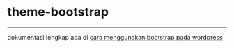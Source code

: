 # theme-bootstrap
<hr />
dokumentasi lengkap ada di <a href="https://www.onphpid.com/cara-menggunakan-bootstrap-pada-wordpress.html" alt="cara menggunakan bootstrap" target="_blank">cara menggunakan bootstrap pada wordpress</a>

